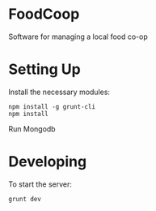 FoodCoop
========

Software for managing a local food co-op

Setting Up
==========

Install the necessary modules:

    npm install -g grunt-cli
    npm install

Run Mongodb

Developing
==========

To start the server:

    grunt dev
